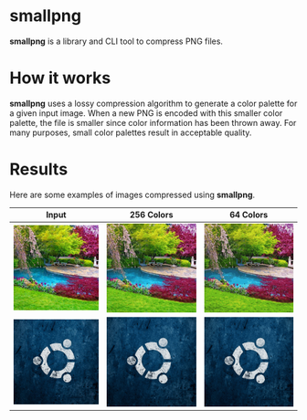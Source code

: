 # smallpng

**smallpng** is a library and CLI tool to compress PNG files.

# How it works

**smallpng** uses a lossy compression algorithm to generate a color palette for a given input image. When a new PNG is encoded with this smaller color palette, the file is smaller since color information has been thrown away. For many purposes, small color palettes result in acceptable quality.

# Results

Here are some examples of images compressed using **smallpng**.

| Input | 256 Colors | 64 Colors |
|-------|------------|-----------|
| ![](examples/image1_input.png) | ![](examples/image1_output_256.png) | ![](examples/image1_output_64.png) |
| ![](examples/image2_input.png) | ![](examples/image2_output_256.png) | ![](examples/image2_output_64.png) |
